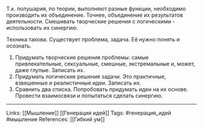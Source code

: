 Т.к. полушария, по теории, выполняют разные функции, необходимо производить их объединение. Точнее, объединение их результатов деятельности. Смешивать творческие решения с логическими - использовать их синергию. 

Техника такова. Существует проблема, задача. Её нужно понять и осознать. 
1. Придумать творческие решения проблемы: самые привлекательные, сексуальные, смешные, экстремальные и, может, даже глупые. Записать их. 
2. Придумать логические решения задачи. Это практичные, взвешенные и реалистичные идеи. Записать их. 
3. Сравнить два списка. Попробовать придумать идеи на их основе. Провести взаимосвязи и попытаться сделать синергию. 
___
Links: [[Мышление]] [[Генерация идей]]
Tags: #генерация_идей #мышление 
References: [[Гибкий ум]]